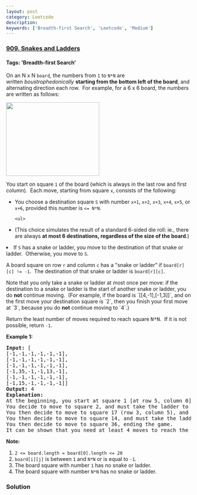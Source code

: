 ```yaml
---
layout: post
category: Leetcode
description: 
keywords: ['Breadth-first Search', 'Leetcode', 'Medium']
---
```

### [909. Snakes and Ladders](https://leetcode.com/problems/snakes-and-ladders)

#### Tags: 'Breadth-first Search'

<div class="content__u3I1 question-content__JfgR"><div><p>On an N x N <code>board</code>, the numbers from <code>1</code> to <code>N*N</code> are written <em>boustrophedonically</em> <strong>starting from the bottom left of the board</strong>, and alternating direction each row.  For example, for a 6 x 6 board, the numbers are written as follows:</p>
<pre><img alt="" src="https://assets.leetcode.com/uploads/2018/09/23/snakes.png" style="width: 254px; height: 200px;"/>
</pre>
<p>You start on square <code>1</code> of the board (which is always in the last row and first column).  Each move, starting from square <code>x</code>, consists of the following:</p>
<ul>
<li>You choose a destination square <code>S</code> with number <code>x+1</code>, <code>x+2</code>, <code>x+3</code>, <code>x+4</code>, <code>x+5</code>, or <code>x+6</code>, provided this number is <code>&lt;= N*N</code>.

	<ul>
<li>(This choice simulates the result of a standard 6-sided die roll: ie., there are always <strong>at most 6 destinations, regardless of the size of the board</strong>.)</li>
</ul>
</li>
<li>If <code>S</code> has a snake or ladder, you move to the destination of that snake or ladder.  Otherwise, you move to <code>S</code>.</li>
</ul>
<p>A board square on row <code>r</code> and column <code>c</code> has a "snake or ladder" if <code>board[r][c] != -1</code>.  The destination of that snake or ladder is <code>board[r][c]</code>.</p>
<p>Note that you only take a snake or ladder at most once per move: if the destination to a snake or ladder is the start of another snake or ladder, you do <strong>not</strong> continue moving.  (For example, if the board is `[[4,-1],[-1,3]]`, and on the first move your destination square is `2`, then you finish your first move at `3`, because you do <strong>not</strong> continue moving to `4`.)</p>
<p>Return the least number of moves required to reach square <font face="monospace">N*N</font>.  If it is not possible, return <code>-1</code>.</p>
<p><strong>Example 1:</strong></p>
<pre><strong>Input: </strong>[
[-1,-1,-1,-1,-1,-1],
[-1,-1,-1,-1,-1,-1],
[-1,-1,-1,-1,-1,-1],
[-1,35,-1,-1,13,-1],
[-1,-1,-1,-1,-1,-1],
[-1,15,-1,-1,-1,-1]]
<strong>Output: </strong>4
<strong>Explanation: </strong>
At the beginning, you start at square 1 [at row 5, column 0].
You decide to move to square 2, and must take the ladder to square 15.
You then decide to move to square 17 (row 3, column 5), and must take the snake to square 13.
You then decide to move to square 14, and must take the ladder to square 35.
You then decide to move to square 36, ending the game.
It can be shown that you need at least 4 moves to reach the N*N-th square, so the answer is 4.
</pre>
<p><strong>Note:</strong></p>
<ol>
<li><code>2 &lt;= board.length = board[0].length &lt;= 20</code></li>
<li><code>board[i][j]</code> is between <code>1</code> and <code>N*N</code> or is equal to <code>-1</code>.</li>
<li>The board square with number <code>1</code> has no snake or ladder.</li>
<li>The board square with number <code>N*N</code> has no snake or ladder.</li>
</ol>
</div></div>

### Solution
